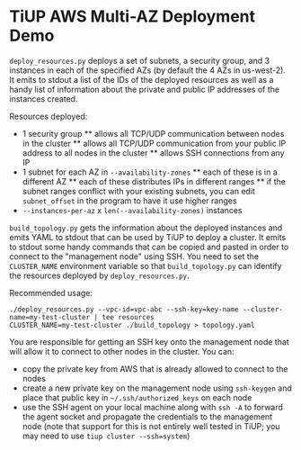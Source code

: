 # TiUP AWS Multi-AZ Deployment Demo

`deploy_resources.py` deploys a set of subnets, a security group, and 3 instances in each of the specified AZs (by default the 4 AZs in us-west-2). It emits to stdout a list of the IDs of the deployed resources as well as a handy list of information about the private and public IP addresses of the instances created.

Resources deployed:
* 1 security group
** allows all TCP/UDP communication between nodes in the cluster
** allows all TCP/UDP communication from your public IP address to all nodes in the cluster
** allows SSH connections from any IP
* 1 subnet for each AZ in `--availability-zones`
** each of these is in a different AZ
** each of these distributes IPs in different ranges
** if the subnet ranges conflict with your existing subnets, you can edit `subnet_offset` in the program to have it use higher ranges
* `--instances-per-az` x `len(--availability-zones)` instances

`build_topology.py` gets the information about the deployed instances and emits YAML to stdout that can be used by TiUP to deploy a cluster. It emits to stdout some handy commands that can be copied and pasted in order to connect to the "management node" using SSH. You need to set the `CLUSTER_NAME` environment variable so that `build_topology.py` can identify the resources deployed by `deploy_resources.py`.

Recommended usage:

```
./deploy_resources.py --vpc-id=vpc-abc --ssh-key=key-name --cluster-name=my-test-cluster | tee resources
CLUSTER_NAME=my-test-cluster ./build_topology > topology.yaml
```

You are responsible for getting an SSH key onto the management node that will allow it to connect to other nodes in the cluster. You can:
* copy the private key from AWS that is already allowed to connect to the nodes
* create a new private key on the management node using `ssh-keygen` and place that public key in `~/.ssh/authorized_keys` on each node
* use the SSH agent on your local machine along with `ssh -A` to forward the agent socket and propagate the credentials to the management node (note that support for this is not entirely well tested in TiUP; you may need to use `tiup cluster --ssh=system`)
